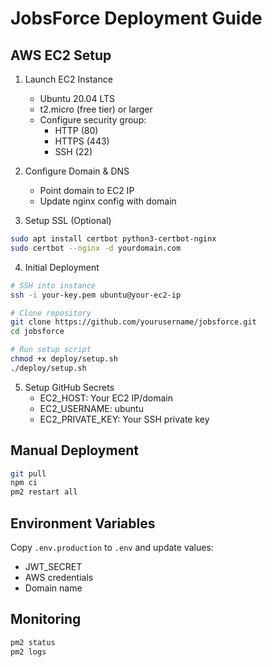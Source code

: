 # JobsForce Deployment Guide

## AWS EC2 Setup

1. Launch EC2 Instance
   - Ubuntu 20.04 LTS
   - t2.micro (free tier) or larger
   - Configure security group:
     - HTTP (80)
     - HTTPS (443)
     - SSH (22)

2. Configure Domain & DNS
   - Point domain to EC2 IP
   - Update nginx config with domain

3. Setup SSL (Optional)
```bash
sudo apt install certbot python3-certbot-nginx
sudo certbot --nginx -d yourdomain.com
```

4. Initial Deployment
```bash
# SSH into instance
ssh -i your-key.pem ubuntu@your-ec2-ip

# Clone repository
git clone https://github.com/yourusername/jobsforce.git
cd jobsforce

# Run setup script
chmod +x deploy/setup.sh
./deploy/setup.sh
```

5. Setup GitHub Secrets
   - EC2_HOST: Your EC2 IP/domain
   - EC2_USERNAME: ubuntu
   - EC2_PRIVATE_KEY: Your SSH private key

## Manual Deployment
```bash
git pull
npm ci
pm2 restart all
```

## Environment Variables
Copy `.env.production` to `.env` and update values:
- JWT_SECRET
- AWS credentials
- Domain name

## Monitoring
```bash
pm2 status
pm2 logs
```
